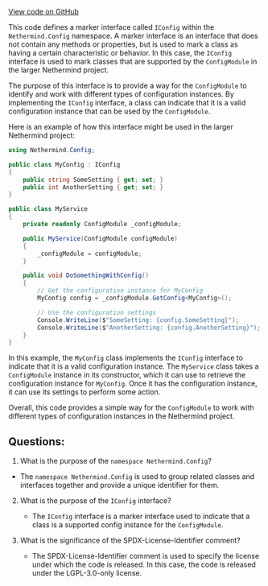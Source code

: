 [View code on GitHub](https://github.com/nethermindeth/nethermind/Nethermind.Config/IConfig.cs)

This code defines a marker interface called `IConfig` within the `Nethermind.Config` namespace. A marker interface is an interface that does not contain any methods or properties, but is used to mark a class as having a certain characteristic or behavior. In this case, the `IConfig` interface is used to mark classes that are supported by the `ConfigModule` in the larger Nethermind project.

The purpose of this interface is to provide a way for the `ConfigModule` to identify and work with different types of configuration instances. By implementing the `IConfig` interface, a class can indicate that it is a valid configuration instance that can be used by the `ConfigModule`.

Here is an example of how this interface might be used in the larger Nethermind project:

```csharp
using Nethermind.Config;

public class MyConfig : IConfig
{
    public string SomeSetting { get; set; }
    public int AnotherSetting { get; set; }
}

public class MyService
{
    private readonly ConfigModule _configModule;

    public MyService(ConfigModule configModule)
    {
        _configModule = configModule;
    }

    public void DoSomethingWithConfig()
    {
        // Get the configuration instance for MyConfig
        MyConfig config = _configModule.GetConfig<MyConfig>();

        // Use the configuration settings
        Console.WriteLine($"SomeSetting: {config.SomeSetting}");
        Console.WriteLine($"AnotherSetting: {config.AnotherSetting}");
    }
}
```

In this example, the `MyConfig` class implements the `IConfig` interface to indicate that it is a valid configuration instance. The `MyService` class takes a `ConfigModule` instance in its constructor, which it can use to retrieve the configuration instance for `MyConfig`. Once it has the configuration instance, it can use its settings to perform some action.

Overall, this code provides a simple way for the `ConfigModule` to work with different types of configuration instances in the Nethermind project.
## Questions: 
 1. What is the purpose of the `namespace Nethermind.Config`?
   - The `namespace Nethermind.Config` is used to group related classes and interfaces together and provide a unique identifier for them.

2. What is the purpose of the `IConfig` interface?
   - The `IConfig` interface is a marker interface used to indicate that a class is a supported config instance for the `ConfigModule`.

3. What is the significance of the SPDX-License-Identifier comment?
   - The SPDX-License-Identifier comment is used to specify the license under which the code is released. In this case, the code is released under the LGPL-3.0-only license.